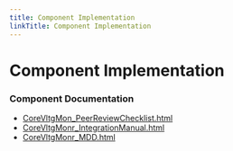 ```yaml
---
title: Component Implementation
linkTitle: Component Implementation
---
```


# Component Implementation
### Component Documentation

- [CoreVltgMon_PeerReviewChecklist.html](doc/CoreVltgMon_PeerReviewChecklist.html)
- [CoreVltgMonr_IntegrationManual.html](doc/CoreVltgMonr_IntegrationManual.html)
- [CoreVltgMonr_MDD.html](doc/CoreVltgMonr_MDD.html)

